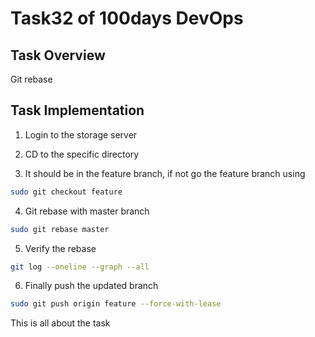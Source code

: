 # Task32 of 100days DevOps

## Task Overview
Git rebase

## Task Implementation

1. Login to the storage server

2. CD to the specific directory

3. It should be in the feature branch, if not go the feature branch using
```bash
sudo git checkout feature
```

4. Git rebase with master branch

```bash
sudo git rebase master
```

5. Verify the rebase

```bash
git log --oneline --graph --all
```
6. Finally push the updated branch
```bash
sudo git push origin feature --force-with-lease
```
This is all about the task